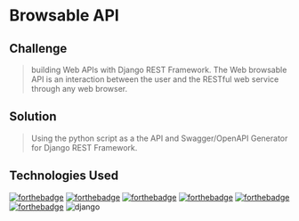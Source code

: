 # Browsable API

## Challenge
>  building Web APIs with Django REST Framework. The Web browsable API is an interaction between the user and the RESTful web service through any web browser. 

## Solution
> Using the python script as a the API and Swagger/OpenAPI Generator for Django REST Framework.


## Technologies Used
[![forthebadge](https://forthebadge.com/images/badges/uses-git.svg)](https://forthebadge.com)
[![forthebadge](https://forthebadge.com/images/badges/made-with-python.svg)](https://forthebadge.com)
[![forthebadge](https://forthebadge.com/images/badges/built-by-developers.svg)](https://forthebadge.com)
[![forthebadge](https://forthebadge.com/images/badges/ctrl-c-ctrl-v.svg)](https://forthebadge.com)
[![forthebadge](https://forthebadge.com/images/badges/powered-by-black-magic.svg)](https://forthebadge.com)
[![forthebadge](https://forthebadge.com/images/badges/powered-by-overtime.svg)](https://forthebadge.com)
<img alt="django" src="https://img.shields.io/badge/django-%23777BB4.svg?&style=for-the-badge&logo=django&logoColor=white"/>

